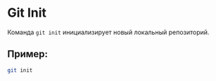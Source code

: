 # Git Init

Команда `git init` инициализирует новый локальный репозиторий.

## Пример:
```bash
git init
